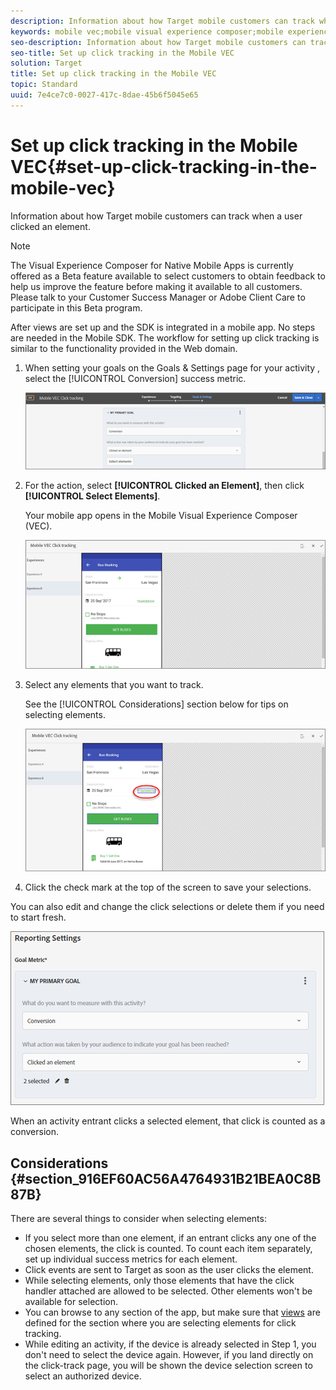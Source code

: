 ```yaml
---
description: Information about how Target mobile customers can track when a user clicked an element.
keywords: mobile vec;mobile visual experience composer;mobile experience composer options;mobile experience options;target view;clicks;click tracking;track
seo-description: Information about how Target mobile customers can track when a user clicked an element.
seo-title: Set up click tracking in the Mobile VEC
solution: Target
title: Set up click tracking in the Mobile VEC
topic: Standard
uuid: 7e4ce7c0-0027-417c-8dae-45b6f5045e65
---
```


# Set up click tracking in the Mobile VEC{#set-up-click-tracking-in-the-mobile-vec}

Information about how Target mobile customers can track when a user clicked an element.

>[!NOTE]
>
>The Visual Experience Composer for Native Mobile Apps is currently offered as a Beta feature available to select customers to obtain feedback to help us improve the feature before making it available to all customers. Please talk to your Customer Success Manager or Adobe Client Care to participate in this Beta program.

After views are set up and the SDK is integrated in a mobile app. No steps are needed in the Mobile SDK. The workflow for setting up click tracking is similar to the functionality provided in the Web domain.

1. When setting your goals on the Goals & Settings page for your activity , select the [!UICONTROL Conversion] success metric.

   ![](assets/mobile-vec-clicktrack1.png)

1. For the action, select **[!UICONTROL Clicked an Element]**, then click **[!UICONTROL Select Elements]**.

   Your mobile app opens in the Mobile Visual Experience Composer (VEC).

   ![](assets/mobile-vec-clicktrack2.png)

1. Select any elements that you want to track.

   See the [!UICONTROL Considerations] section below for tips on selecting elements.

   ![](assets/mobile-vec-clicktrack3.png)

1. Click the check mark at the top of the screen to save your selections.

You can also edit and change the click selections or delete them if you need to start fresh.

![](assets/mobile-vec-clicktrack4.png)

When an activity entrant clicks a selected element, that click is counted as a conversion.

## Considerations {#section_916EF60AC56A4764931B21BEA0C8B87B}

There are several things to consider when selecting elements:

* If you select more than one element, if an entrant clicks any one of the chosen elements, the click is counted. To count each item separately, set up individual success metrics for each element. 
* Click events are sent to Target as soon as the user clicks the element. 
* While selecting elements, only those elements that have the click handler attached are allowed to be selected. Other elements won't be available for selection. 
* You can browse to any section of the app, but make sure that [views](../../c-target-mobile-app/c-mobile-visual-experience-composer/mobile-visual-experience-composer.md#section_9B3941F6EE854F87917611D2A8AF8868) are defined for the section where you are selecting elements for click tracking. 
* While editing an activity, if the device is already selected in Step 1, you don't need to select the device again. However, if you land directly on the click-track page, you will be shown the device selection screen to select an authorized device.

